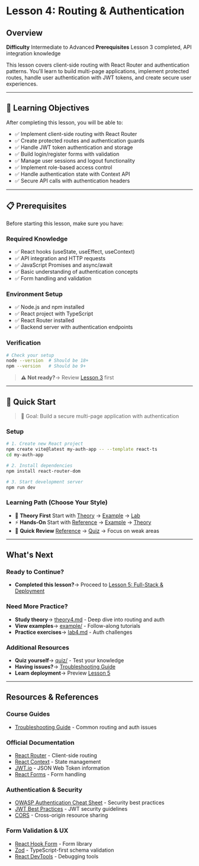 # Lesson 4: Routing & Authentication

## Overview

**Difficulty** Intermediate to Advanced
**Prerequisites** Lesson 3 completed, API integration knowledge

This lesson covers client-side routing with React Router and authentication patterns. You'll learn to build multi-page applications, implement protected routes, handle user authentication with JWT tokens, and create secure user experiences.

---

## 🎯 Learning Objectives

After completing this lesson, you will be able to:

- ✅ Implement client-side routing with React Router
- ✅ Create protected routes and authentication guards
- ✅ Handle JWT token authentication and storage
- ✅ Build login/register forms with validation
- ✅ Manage user sessions and logout functionality
- ✅ Implement role-based access control
- ✅ Handle authentication state with Context API
- ✅ Secure API calls with authentication headers

---

## 📋 Prerequisites

Before starting this lesson, make sure you have:

### Required Knowledge
- ✅ React hooks (useState, useEffect, useContext)
- ✅ API integration and HTTP requests
- ✅ JavaScript Promises and async/await
- ✅ Basic understanding of authentication concepts
- ✅ Form handling and validation

### Environment Setup
- ✅ Node.js and npm installed
- ✅ React project with TypeScript
- ✅ React Router installed
- ✅ Backend server with authentication endpoints

### Verification
```bash
# Check your setup
node --version  # Should be 18+
npm --version   # Should be 9+
```

> **⚠️ Not ready?**→ Review [Lesson 3](../lesson3-api-data/) first

---

## 🚀 Quick Start

> 🎯 Goal: Build a secure multi-page application with authentication

### Setup
```bash
# 1. Create new React project
npm create vite@latest my-auth-app -- --template react-ts
cd my-auth-app

# 2. Install dependencies
npm install react-router-dom

# 3. Start development server
npm run dev
```

### Learning Path (Choose Your Style)
- 📖 **Theory First** Start with [Theory](./theory/theory4.md) → [Example](./example/) → [Lab](./lab/lab4.md)
- ⚡ **Hands-On** Start with [Reference](./reference/) → [Example](./example/) → [Theory](./theory/theory4.md)
- 🎯 **Quick Review** [Reference](./reference/) → [Quiz](./quiz/quiz4.html) → Focus on weak areas

---

## What's Next

### Ready to Continue?
- **Completed this lesson?**→ Proceed to [Lesson 5: Full-Stack & Deployment](../lesson5-fullstack-deployment/)

### Need More Practice?
- **Study theory**→ [theory4.md](./theory/theory4.md) - Deep dive into routing and auth
- **View examples**→ [example/](./example/) - Follow-along tutorials
- **Practice exercises**→ [lab4.md](./lab/lab4.md) - Auth challenges

### Additional Resources
- **Quiz yourself**→ [quiz/](./quiz/) - Test your knowledge
- **Having issues?**→ [Troubleshooting Guide](../extras/troubleshooting_guide.md)
- **Learn deployment**→ Preview [Lesson 5](../lesson5-fullstack-deployment/)

---

## Resources & References

### Course Guides
- [Troubleshooting Guide](../extras/troubleshooting_guide.md) - Common routing and auth issues

### Official Documentation
- [React Router](https://reactrouter.com/) - Client-side routing
- [React Context](https://react.dev/reference/react/useContext) - State management
- [JWT.io](https://jwt.io/) - JSON Web Token information
- [React Forms](https://react.dev/reference/react-dom/components/form) - Form handling

### Authentication & Security
- [OWASP Authentication Cheat Sheet](https://cheatsheetseries.owasp.org/cheatsheets/Authentication_Cheat_Sheet.html) - Security best practices
- [JWT Best Practices](https://tools.ietf.org/html/rfc8725) - JWT security guidelines
- [CORS](https://developer.mozilla.org/en-US/docs/Web/HTTP/CORS) - Cross-origin resource sharing

### Form Validation & UX
- [React Hook Form](https://react-hook-form.com/) - Form library
- [Zod](https://zod.dev/) - TypeScript-first schema validation
- [React DevTools](https://react.dev/learn/react-developer-tools) - Debugging tools